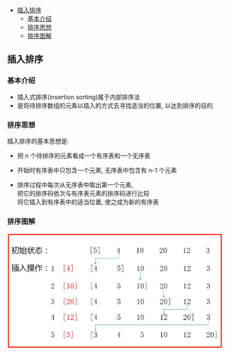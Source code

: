 <!-- TOC -->

- [插入排序](#插入排序)
    - [基本介绍](#基本介绍)
    - [排序思想](#排序思想)
    - [排序图解](#排序图解)

<!-- /TOC -->

## 插入排序
### 基本介绍
- 插入式排序(insertion sorting)属于内部排序法 
- 是将待排序数组的元素以插入的方式去寻找适当的位置, 以达到排序的目的

### 排序思想
插入排序的基本思想是:  
- 把 n 个待排序的元素看成一个有序表和一个无序表

- 开始时有序表中只包含一个元素, 无序表中包含有 n-1 个元素

- 排序过程中每次从无序表中取出第一个元素,  
  把它的排序码依次与有序表元素的排序码进行比较  
  将它插入到有序表中的适当位置, 使之成为新的有序表

### 排序图解
![插入排序图解](../99.images/2020-05-13-17-09-10.png)